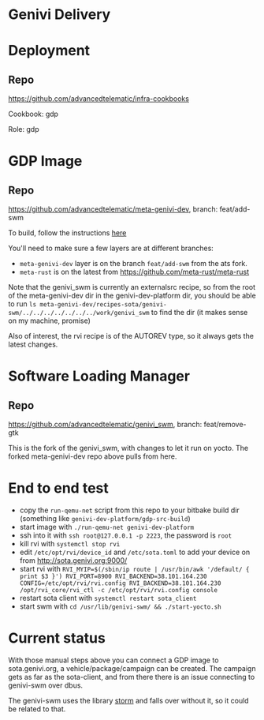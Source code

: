 # Genivi Delivery

# Deployment

## Repo

https://github.com/advancedtelematic/infra-cookbooks

Cookbook: gdp

Role: gdp

# GDP Image

## Repo

https://github.com/advancedtelematic/meta-genivi-dev, branch: feat/add-swm

To build, follow the instructions [here](https://github.com/advancedtelematic/meta-genivi-dev#building-the-genivi-development-platform-gdp)

You'll need to make sure a few layers are at different branches:

- `meta-genivi-dev` layer is on the branch `feat/add-swm` from the ats fork.
- `meta-rust` is on the latest from https://github.com/meta-rust/meta-rust

Note that the genivi_swm is currently an externalsrc recipe, so from the root of the meta-genivi-dev dir in the genivi-dev-platform dir, you should be able to run `ls meta-genivi-dev/recipes-sota/genivi-swm/../../../../../../../work/genivi_swm` to find the dir (it makes sense on my machine, promise)

Also of interest, the rvi recipe is of the AUTOREV type, so it always gets the latest changes.

[//]: # (TODO: ADD LINK TO IMAGE HERE)

# Software Loading Manager

## Repo

https://github.com/advancedtelematic/genivi_swm, branch: feat/remove-gtk

This is the fork of the genivi_swm, with changes to let it run on yocto. The forked meta-genivi-dev repo above pulls from here.

# End to end test

- copy the `run-qemu-net` script from this repo to your bitbake build dir (something like `genivi-dev-platform/gdp-src-build`)
- start image with `./run-qemu-net genivi-dev-platform`
- ssh into it with `ssh root@127.0.0.1 -p 2223`, the password is `root`
- kill rvi with `systemctl stop rvi`
- edit `/etc/opt/rvi/device_id` and `/etc/sota.toml` to add your device on from http://sota.genivi.org:9000/
- start rvi with `RVI_MYIP=$(/sbin/ip route | /usr/bin/awk '/default/ { print $3 }') RVI_PORT=8900 RVI_BACKEND=38.101.164.230 CONFIG=/etc/opt/rvi/rvi.config RVI_BACKEND=38.101.164.230 /opt/rvi_core/rvi_ctl -c /etc/opt/rvi/rvi.config console`
- restart sota client with `systemctl restart sota_client`
- start swm with `cd /usr/lib/genivi-swm/ && ./start-yocto.sh`

# Current status

With those manual steps above you can connect a GDP image to sota.genivi.org, a vehicle/package/campaign can be created. The campaign gets as far as the sota-client, and from there there is an issue connecting to genivi-swm over dbus.

The genivi-swm uses the library [storm](https://pypi.python.org/pypi/storm) and falls over without it, so it could be related to that.
